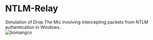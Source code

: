 # NTLM-Relay
Simulation of Drop The Mic involving intercepting packets from NTLM authentication in Windows. <br/>
![bomangco](https://i.ibb.co/pQ47Lbd/rsz-dqj-ux-uwae2ywd.png)
